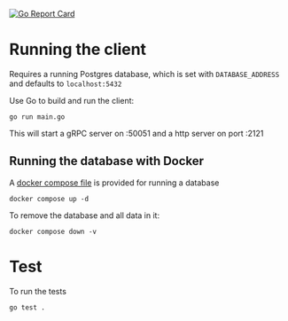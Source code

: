 [![Go Report Card](https://goreportcard.com/badge/github.com/ARLJohnston/go-http/server)](https://goreportcard.com/report/github.com/ARLJohnston/go-http/server)

# Running the client
Requires a running Postgres database, which is set with `DATABASE_ADDRESS` and defaults to `localhost:5432`

Use Go to build and run the client:
```console
go run main.go
```
This will start a gRPC server on :50051 and a http server on port :2121

## Running the database with Docker
A [docker compose file](./docker-compose.yml) is provided for running a database
```console
docker compose up -d
```

To remove the database and all data in it:
```console
docker compose down -v
```

# Test
To run the tests
```console
go test .
```
